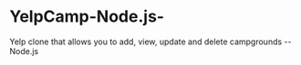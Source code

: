 # YelpCamp-Node.js-
Yelp clone that allows you to add, view, update and delete campgrounds -- Node.js
